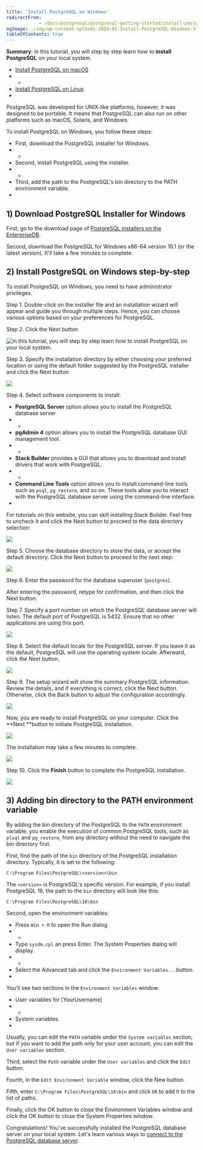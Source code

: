 ```yaml
---
title: 'Install PostgreSQL on Windows'
redirectFrom: 
            - /docs/postgresql/postgresql-getting-started/install-postgresql/
ogImage: ./img/wp-content-uploads-2024-01-Install-PostgreSQL-Windows-Step-1.png
tableOfContents: true
---
```


**Summary**: in this tutorial, you will step by step learn how to **install PostgreSQL** on your local system.



- [Install PostgreSQL on macOS](https://www.postgresqltutorial.com/postgresql-getting-started/install-postgresql-macos/)
- -
- [Install PostgreSQL on Linux](https://www.postgresqltutorial.com/postgresql-getting-started/install-postgresql-linux/)
- 


PostgreSQL was developed for UNIX-like platforms, however, it was designed to be portable. It means that PostgreSQL can also run on other platforms such as macOS, Solaris, and Windows.



To install PostgreSQL on Windows, you follow these steps:



- First, download the PostgreSQL installer for Windows.
- -
- Second, install PostgreSQL using the installer.
- -
- Third, add the path to the PostgreSQL's bin directory to the PATH environment variable.
- 


## 1) Download PostgreSQL Installer for Windows



First, go to the download page of [PostgreSQL installers on the EnterpriseDB](https://www.enterprisedb.com/downloads/postgres-postgresql-downloads).



Second, download the PostgreSQL for Windows x86-64 version 16.1 (or the latest version). It'll take a few minutes to complete.



## 2) Install PostgreSQL on Windows step-by-step



To install PostgreSQL on Windows, you need to have administrator privileges.



Step 1. Double-click on the installer file and an installation wizard will appear and guide you through multiple steps. Hence, you can choose various options based on your preferences for PostgreSQL.



Step 2. Click the Next button



![in this tutorial, you will step by step learn how to install PostgreSQL on your local system.](./img/wp-content-uploads-2024-01-Install-PostgreSQL-Windows-Step-1.png)



Step 3. Specify the installation directory by either choosing your preferred location or using the default folder suggested by the PostgreSQL installer and click the Next button




![](./img/wp-content-uploads-2024-01-Install-PostgreSQL-Windows-Step-2.png)




Step 4. Select software components to install:



- **PostgreSQL Server** option allows you to install the PostgreSQL database server
- -
- **pgAdmin 4** option allows you to install the PostgreSQL database GUI management tool.
- -
- **Stack Builder** provides a GUI that allows you to download and install drivers that work with PostgreSQL.
- -
- **Command Line Tools** option allows you to install command-line tools such as `psql`, `pg_restore`, and so on. These tools allow you to interact with the PostgreSQL database server using the command-line interface.
- 


For tutorials on this website, you can skill installing Stack Builder. Feel free to uncheck it and click the Next button to proceed to the data directory selection:



![](./img/wp-content-uploads-2024-01-Install-PostgreSQL-Windows-Step-3.png)



Step 5. Choose the database directory to store the data, or accept the default directory. Click the Next button to proceed to the next step:



![](./img/wp-content-uploads-2024-01-Install-PostgreSQL-Windows-Step-4.png)



Step 6. Enter the password for the database superuser (`postgres`).



After entering the password, retype for confirmation, and then click the Next button:



Step 7. Specify a port number on which the PostgreSQL database server will listen. The default port of PostgreSQL is 5432. Ensure that no other applications are using this port.



![](./img/wp-content-uploads-2024-01-Install-PostgreSQL-Windows-Step-6.png)



Step 8. Select the default locale for the PostgreSQL server. If you leave it as the default, PostgreSQL will use the operating system locale. Afterward, click the Next button.



![](./img/wp-content-uploads-2024-01-Install-PostgreSQL-Windows-Step-7.png)



Step 9. The setup wizard will show the summary PostgreSQL information. Review the details, and if everything is correct, click the Next button. Otherwise, click the Back button to adjust the configuration accordingly.



![](./img/wp-content-uploads-2024-01-Install-PostgreSQL-Windows-Step-8.png)



Now, you are ready to install PostgreSQL on your computer. Click the **Next **button to initiate PostgreSQL installation.



![](./img/wp-content-uploads-2024-01-Install-PostgreSQL-Windows-Step-9.png)



The installation may take a few minutes to complete.



![](./img/wp-content-uploads-2024-01-Install-PostgreSQL-Windows-Step-9-1.png)



Step 10. Click the **Finish** button to complete the PostgreSQL installation.



![](./img/wp-content-uploads-2024-01-Install-PostgreSQL-Windows-Step-10.png)



## 3) Adding bin directory to the PATH environment variable



By adding the bin directory of the PostgreSQL to the `PATH` environment variable, you enable the execution of common PostgreSQL tools, such as `plsql` and `pg_restore`, from any directory without the need to navigate the bin directory first.



First, find the path of the `bin` directory of the PostgreSQL installation directory. Typically, it is set to the following:



```
C:\Program Files\PostgreSQL\<version>\bin
```



The `<version>` is PostgreSQL's specific version. For example, if you install PostgreSQL 16, the path to the `bin` directory will look like this:



```
C:\Program Files\PostgreSQL\16\bin
```



Second, open the environment variables:



- Press `Win + R` to open the Run dialog
- -
- Type `sysdm.cpl` an press Enter. The System Properties dialog will display.
- -
- Select the Advanced tab and click the `Environment Variables...`button.
- 


You'll see two sections in the `Environment Variables` window:



- User variables for \[YourUsername]
- -
- System variables.
- 


Usually, you can edit the `PATH` variable under the `System variables` section, but if you want to add the path only for your user account, you can edit the `User variables` section.



Third, select the `Path` variable under the `User variables` and click the `Edit` button.



Fourth, in the `Edit Environment Variable` window, click the New button.



Fifth, enter `C:\Program Files\PostgreSQL\16\bin` and click `OK` to add it to the list of paths.



Finally, click the OK button to close the Environment Variables window and click the OK button to close the System Properties window.



Congratulations! You've successfully installed the PostgreSQL database server on your local system. Let's learn various ways to [connect to the PostgreSQL database server](https://www.postgresqltutorial.com/postgresql-getting-started/connect-to-postgresql-database/ "Connect to PostgreSQL Database").


